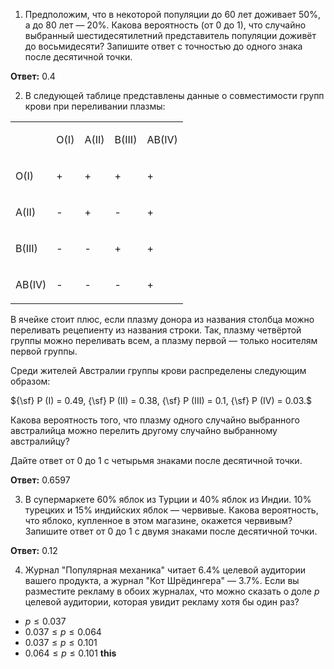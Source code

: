 1. Предположим, что в некоторой популяции до 60 лет доживает 50%, а до 80 лет — 20%. Какова вероятность (от 0 до 1), что случайно выбранный шестидесятилетний представитель популяции доживёт до восьмидесяти? Запишите ответ с точностью до одного знака после десятичной точки.

**Ответ:** 0.4

2. В следующей таблице представлены данные о совместимости групп крови при переливании плазмы:

<table><tbody><tr><td><p></p></td><td><p>O(I)</p></td><td><p>A(II)</p></td><td><p>B(III)</p></td><td><p>AB(IV)</p></td></tr><tr><td><p>O(I)</p></td><td><p>+</p></td><td><p>+</p></td><td><p>+</p></td><td><p>+</p></td></tr><tr><td><p>A(II)</p></td><td><p>-</p></td><td><p>+</p></td><td><p>-</p></td><td><p>+</p></td></tr><tr><td><p>B(III)</p></td><td><p>-</p></td><td><p>-</p></td><td><p>+</p></td><td><p>+</p></td></tr><tr><td><p>AB(IV)</p></td><td><p>-</p></td><td><p>-</p></td><td><p>-</p></td><td><p>+</p></td></tr></tbody></table>

В ячейке стоит плюс, если плазму донора из названия столбца можно переливать рецепиенту из названия строки. Так, плазму четвёртой группы можно переливать всем, а плазму первой — только носителям первой группы.

Среди жителей Австралии группы крови распределены следующим образом:

${\sf} P (I) = 0.49, {\sf} P (II) = 0.38, {\sf} P (III) = 0.1, {\sf} P (IV) = 0.03.$

Какова вероятность того, что плазму одного случайно выбранного австралийца можно перелить другому случайно выбранному австралийцу? 

Дайте ответ от 0 до 1 с четырьмя знаками после десятичной точки.

**Ответ:** 0.6597

3. В супермаркете 60% яблок из Турции и 40% яблок из Индии. 10% турецких и 15% индийских яблок — червивые. Какова вероятность, что яблоко, купленное в этом магазине, окажется червивым? Запишите ответ от 0 до 1 с двумя знаками после десятичной точки.

**Ответ:** 0.12

4. Журнал "Популярная механика" читает 6.4% целевой аудитории вашего продукта, а журнал "Кот Шрёдингера" — 3.7%. Если вы разместите рекламу в обоих журналах, что можно сказать о доле $p$ целевой аудитории, которая увидит рекламу хотя бы один раз?

- $p \leq 0.037$
- $0.037 \leq p \leq 0.064$
- $0.037 \leq p \leq 0.101$
- $0.064 \leq p \leq 0.101$ **this**
